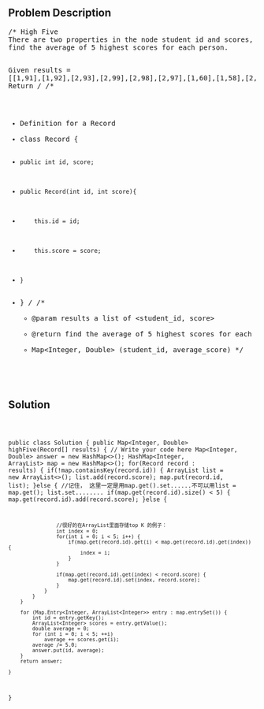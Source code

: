 <!--
<style>
  body { font-family: Arial, sans-serif; }
  .container { max-width: 100%; margin: auto; padding: 20px; }
  .comment-block { background-color: #f9f9f9; padding: 10px; border-left: 5px solid #ccc; }
  .code-block { background-color: #f4f4f4; padding: 10px; border: 1px solid #ddd; }
</style>
-->

<div class='container'>
<h2>Problem Description</h2>
<div class='comment-block'>
<pre>
/* High Five
There are two properties in the node student id and scores, to ensure that each student will have at least 5 points, 
find the average of 5 highest scores for each person.

Given results = [[1,91],[1,92],[2,93],[2,99],[2,98],[2,97],[1,60],[1,58],[2,100],[1,61]]
Return
*/
/**
 * Definition for a Record
 * class Record {
 *     public int id, score;
 *     public Record(int id, int score){
 *         this.id = id;
 *         this.score = score;
 *     }
 * }
 */
    /**
     * @param results a list of <student_id, score>
     * @return find the average of 5 highest scores for each person
     * Map<Integer, Double> (student_id, average_score)
     */
</pre>
</div>

<h2>Solution</h2>
<div class='code-block'>
<pre><code class='language-java'>

public class Solution {
    public Map<Integer, Double> highFive(Record[] results) {
        // Write your code here
        Map<Integer, Double> answer = new HashMap<>();
        HashMap<Integer, ArrayList<Integer>> map = new HashMap<>();
        for(Record record : results) {
            if(!map.containsKey(record.id)) {
                ArrayList<Integer> list = new ArrayList<>();
                list.add(record.score);
                map.put(record.id, list);
            }else {
                //记住， 这里一定是用map.get().set......不可以用list = map.get(); list.set........
                if(map.get(record.id).size() < 5) {
                    map.get(record.id).add(record.score);
                }else {

                	//很好的在ArrayList里面存储top K 的例子：
                    int index = 0;
                    for(int i = 0; i < 5; i++) {
                        if(map.get(record.id).get(i) < map.get(record.id).get(index)) {
                            index = i;
                        }
                    }
                    
                    if(map.get(record.id).get(index) < record.score) {
                        map.get(record.id).set(index, record.score);
                    }
                }
            }
        }
        
        for (Map.Entry<Integer, ArrayList<Integer>> entry : map.entrySet()) {
            int id = entry.getKey();
            ArrayList<Integer> scores = entry.getValue();
            double average = 0;
            for (int i = 0; i < 5; ++i)
                average += scores.get(i);
            average /= 5.0;
            answer.put(id, average);
        }
        return answer;        

    }
}</code></pre>
</div>
</div>

